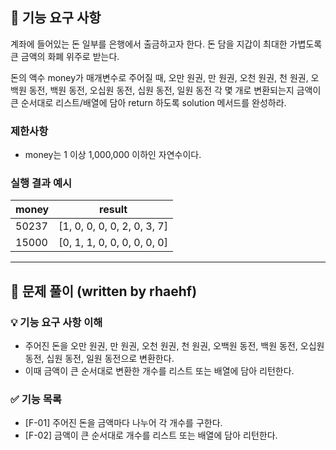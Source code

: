 ## 🚀 기능 요구 사항

계좌에 들어있는 돈 일부를 은행에서 출금하고자 한다. 돈 담을 지갑이 최대한 가볍도록 큰 금액의 화폐 위주로 받는다.

돈의 액수 money가 매개변수로 주어질 때, 오만 원권, 만 원권, 오천 원권, 천 원권, 오백원 동전, 백원 동전, 오십원 동전, 십원 동전, 일원 동전 각 몇 개로 변환되는지 금액이 큰 순서대로 리스트/배열에 담아 return 하도록 solution 메서드를 완성하라.

### 제한사항

- money는 1 이상 1,000,000 이하인 자연수이다.

### 실행 결과 예시

| money | result |
| --- | --- |
| 50237	| [1, 0, 0, 0, 0, 2, 0, 3, 7] |
| 15000	| [0, 1, 1, 0, 0, 0, 0, 0, 0] |

-----------------------------------

## 🔎 문제 풀이 (written by rhaehf)

### 💡 기능 요구 사항 이해

- 주어진 돈을 오만 원권, 만 원권, 오천 원권, 천 원권, 오백원 동전, 백원 동전, 오십원 동전, 십원 동전, 일원 동전으로 변환한다. 
- 이때 금액이 큰 순서대로 변환한 개수를 리스트 또는 배열에 담아 리턴한다.

### ✅ 기능 목록

- [F-01] 주어진 돈을 금액마다 나누어 각 개수를 구한다.
- [F-02] 금액이 큰 순서대로 개수를 리스트 또는 배열에 담아 리턴한다.